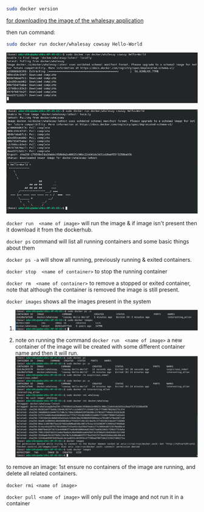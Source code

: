 ```bash
sudo docker version
```

[for downloading the image of the whalesay application](https://hub.docker.com/r/docker/whalesay)

then run command:

```bash
sudo docker run docker/whalesay cowsay Hello-World
```

![fd37fb6e4035c86f14279d3ab60c30ae.png](../_resources/fd37fb6e4035c86f14279d3ab60c30ae.png)

![fe74f49d397b0c5f417209ccdc33606c.png](../_resources/fe74f49d397b0c5f417209ccdc33606c.png)

`docker run  <name of image>` will run the image & if image isn't present then it download it from the dockerhub.


`docker ps` command will list all running containers and some basic things about them

`docker ps -a` will show all running, previously running & exited containers.

`docker stop  <name of container>` to stop the running container 

`docker rm  <name of container>` to remove a stopped or exited container, note that although the container is removed the image is still present.

`docker images` shows all the images present in the system

1. ![35bec7374728e85d521272a9a522f99d.png](../_resources/35bec7374728e85d521272a9a522f99d.png)

2. note on running the command `docker run  <name of image>` a new container of the image will be created with some different container name and then it will run.
![6d1cd0084975663f2b088e32903d8dea.png](../_resources/6d1cd0084975663f2b088e32903d8dea.png)

to remove an image: 1st ensure no containers of the image are running, and delete all related containers.

`docker rmi <name of image>` 

`docker pull <name of image>` will only pull the image and not run it in a container
